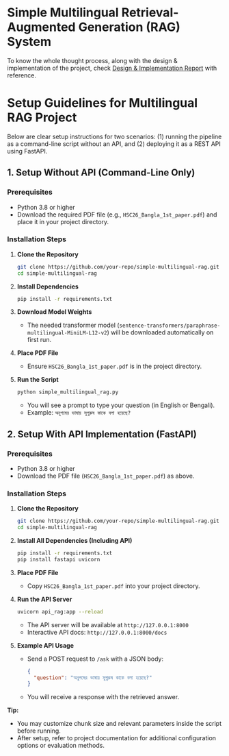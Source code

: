 # Simple Multilingual Retrieval-Augmented Generation (RAG) System

To know the whole thought process, along with the design & implementation of the project, check <a href="https://github.com/mdalaminmunna/Simple-Multilingual-RAG-System/blob/main/Design%20%26%20Implementation%20Report.pdf" target="_blank">Design & Implementation Report</a> with reference.

# Setup Guidelines for Multilingual RAG Project

Below are clear setup instructions for two scenarios: (1) running the pipeline as a command-line script without an API, and (2) deploying it as a REST API using FastAPI.

## 1. Setup Without API (Command-Line Only)

### Prerequisites

- Python 3.8 or higher
- Download the required PDF file (e.g., `HSC26_Bangla_1st_paper.pdf`) and place it in your project directory.

### Installation Steps

1. **Clone the Repository**
   ```bash
   git clone https://github.com/your-repo/simple-multilingual-rag.git
   cd simple-multilingual-rag
   ```

2. **Install Dependencies**
   ```bash
   pip install -r requirements.txt
   ```

3. **Download Model Weights**
   - The needed transformer model (`sentence-transformers/paraphrase-multilingual-MiniLM-L12-v2`) will be downloaded automatically on first run.

4. **Place PDF File**
   - Ensure `HSC26_Bangla_1st_paper.pdf` is in the project directory.

5. **Run the Script**
   ```bash
   python simple_multilingual_rag.py
   ```
   - You will see a prompt to type your question (in English or Bengali).
   - Example: `অনুপমের ভাষায় সুপুরুষ কাকে বলা হয়েছে?`

## 2. Setup With API Implementation (FastAPI)

### Prerequisites

- Python 3.8 or higher
- Download the PDF file (`HSC26_Bangla_1st_paper.pdf`) as above.

### Installation Steps

1. **Clone the Repository**
   ```bash
   git clone https://github.com/your-repo/simple-multilingual-rag.git
   cd simple-multilingual-rag
   ```

2. **Install All Dependencies (Including API)**
   ```bash
   pip install -r requirements.txt
   pip install fastapi uvicorn
   ```

3. **Place PDF File**
   - Copy `HSC26_Bangla_1st_paper.pdf` into your project directory.

4. **Run the API Server**
   ```bash
   uvicorn api_rag:app --reload
   ```
   - The API server will be available at `http://127.0.0.1:8000`
   - Interactive API docs: `http://127.0.0.1:8000/docs`

5. **Example API Usage**
   - Send a POST request to `/ask` with a JSON body:  
     ```json
     {
       "question": "অনুপমের ভাষায় সুপুরুষ কাকে বলা হয়েছে?"
     }
     ```
   - You will receive a response with the retrieved answer.

**Tip:**  
- You may customize chunk size and relevant parameters inside the script before running.
- After setup, refer to project documentation for additional configuration options or evaluation methods.

